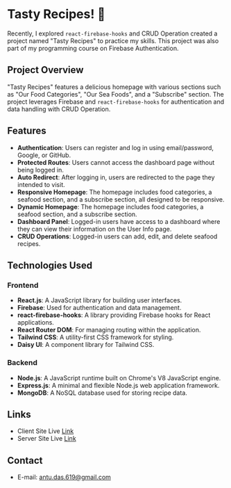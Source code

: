 # Tasty Recipes! 🍲

Recently, I explored `react-firebase-hooks` and CRUD Operation created a project named "Tasty Recipes" to practice my skills. This project was also part of my programming course on Firebase Authentication.

## Project Overview

"Tasty Recipes" features a delicious homepage with various sections such as "Our Food Categories", "Our Sea Foods", and a "Subscribe" section. The project leverages Firebase and `react-firebase-hooks` for authentication and data handling with CRUD Operation.

## Features

- **Authentication**: Users can register and log in using email/password, Google, or GitHub.
- **Protected Routes**: Users cannot access the dashboard page without being logged in.
- **Auto Redirect**: After logging in, users are redirected to the page they intended to visit.
- **Responsive Homepage**: The homepage includes food categories, a seafood section, and a subscribe section, all designed to be responsive.
- **Dynamic Homepage**: The homepage includes food categories, a seafood section, and a subscribe section.
- **Dashboard Panel**: Logged-in users have access to a dashboard where they can view their information on the User Info page.
- **CRUD Operations**: Logged-in users can add, edit, and delete seafood recipes.

## Technologies Used

### Frontend

- **React.js**: A JavaScript library for building user interfaces.
- **Firebase**: Used for authentication and data management.
- **react-firebase-hooks**: A library providing Firebase hooks for React applications.
- **React Router DOM**: For managing routing within the application.
- **Tailwind CSS**: A utility-first CSS framework for styling.
- **Daisy UI**: A component library for Tailwind CSS.

### Backend

- **Node.js**: A JavaScript runtime built on Chrome's V8 JavaScript engine.
- **Express.js**: A minimal and flexible Node.js web application framework.
- **MongoDB**: A NoSQL database used for storing recipe data.

## Links

- Client Site Live [Link](https://tasty-recipes-b8ce6.web.app/)
- Server Site Live [Link](https://tasty-recipes-server-iota.vercel.app)


## Contact

- E-mail: antu.das.619@gmail.com
